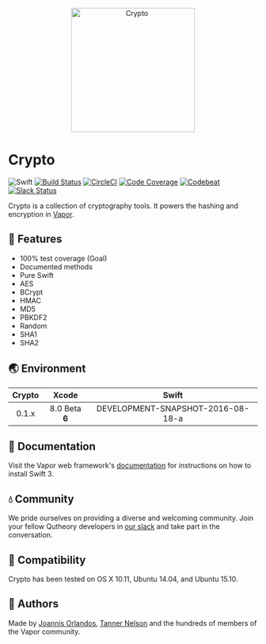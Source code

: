 <p align="center">
    <img 
        src="http://project.unimarconi.it/talete/images/logo_crypto.png" 
        align="center" 
        alt="Crypto"
        width="250px"
    >
</p>

# Crypto

![Swift](http://img.shields.io/badge/swift-v3.0--dev.08.18-brightgreen.svg)
[![Build Status](https://travis-ci.org/vapor/crypto.svg?branch=master)](https://travis-ci.org/vapor/crypto)
[![CircleCI](https://circleci.com/gh/vapor/crypto.svg?style=shield)](https://circleci.com/gh/vapor/crypto)
[![Code Coverage](https://codecov.io/gh/vapor/crypto/branch/master/graph/badge.svg)](https://codecov.io/gh/vapor/crypto)
[![Codebeat](https://codebeat.co/badges/a793ad97-47e3-40d9-82cf-2aafc516ef4e)](https://codebeat.co/projects/github-com-vapor-crypto)
[![Slack Status](http://vapor.team/badge.svg)](http://vapor.team)

Crypto is a collection of cryptography tools. It powers the hashing and encryption in [Vapor](https://github.com/vapor/vapor).

## 🚀 Features 

- 100% test coverage (Goal)
- Documented methods
- Pure Swift
- AES
- BCrypt
- HMAC
- MD5
- PBKDF2
- Random
- SHA1
- SHA2

## 🌏 Environment

|Crypto|Xcode|Swift|
|:-:|:-:|:-:|
|0.1.x|8.0 Beta **6**|DEVELOPMENT-SNAPSHOT-2016-08-18-a|

## 📖 Documentation

Visit the Vapor web framework's [documentation](http://docs.vapor.codes) for instructions on how to install Swift 3. 

## 💧 Community

We pride ourselves on providing a diverse and welcoming community. Join your fellow Qutheory developers in [our slack](http://vapor.team) and take part in the conversation.

## 🔧 Compatibility

Crypto has been tested on OS X 10.11, Ubuntu 14.04, and Ubuntu 15.10.

## 👥 Authors

Made by [Joannis Orlandos](https://github.com/Joannis), [Tanner Nelson](https://twitter.com/tanner0101) and the hundreds of members of the Vapor community.
